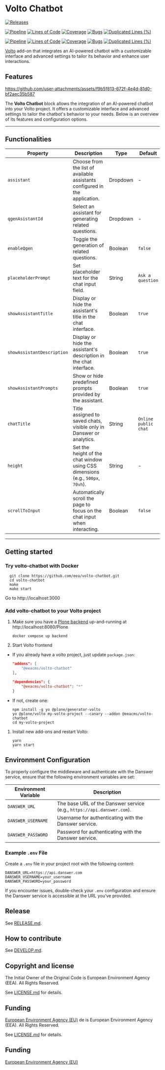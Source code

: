 
# Volto Chatbot

[![Releases](https://img.shields.io/github/v/release/eea/volto-chatbot)](https://github.com/eea/volto-chatbot/releases)

[![Pipeline](https://ci.eionet.europa.eu/buildStatus/icon?job=volto-addons%2Fvolto-chatbot%2Fmaster&subject=master)](https://ci.eionet.europa.eu/view/Github/job/volto-addons/job/volto-chatbot/job/master/display/redirect)
[![Lines of Code](https://sonarqube.eea.europa.eu/api/project_badges/measure?project=volto-chatbot-master&metric=ncloc)](https://sonarqube.eea.europa.eu/dashboard?id=volto-chatbot-master)
[![Coverage](https://sonarqube.eea.europa.eu/api/project_badges/measure?project=volto-chatbot-master&metric=coverage)](https://sonarqube.eea.europa.eu/dashboard?id=volto-chatbot-master)
[![Bugs](https://sonarqube.eea.europa.eu/api/project_badges/measure?project=volto-chatbot-master&metric=bugs)](https://sonarqube.eea.europa.eu/dashboard?id=volto-chatbot-master)
[![Duplicated Lines (%)](https://sonarqube.eea.europa.eu/api/project_badges/measure?project=volto-chatbot-master&metric=duplicated_lines_density)](https://sonarqube.eea.europa.eu/dashboard?id=volto-chatbot-master)

[![Pipeline](https://ci.eionet.europa.eu/buildStatus/icon?job=volto-addons%2Fvolto-chatbot%2Fdevelop&subject=develop)](https://ci.eionet.europa.eu/view/Github/job/volto-addons/job/volto-chatbot/job/develop/display/redirect)
[![Lines of Code](https://sonarqube.eea.europa.eu/api/project_badges/measure?project=volto-chatbot-develop&metric=ncloc)](https://sonarqube.eea.europa.eu/dashboard?id=volto-chatbot-develop)
[![Coverage](https://sonarqube.eea.europa.eu/api/project_badges/measure?project=volto-chatbot-develop&metric=coverage)](https://sonarqube.eea.europa.eu/dashboard?id=volto-chatbot-develop)
[![Bugs](https://sonarqube.eea.europa.eu/api/project_badges/measure?project=volto-chatbot-develop&metric=bugs)](https://sonarqube.eea.europa.eu/dashboard?id=volto-chatbot-develop)
[![Duplicated Lines (%)](https://sonarqube.eea.europa.eu/api/project_badges/measure?project=volto-chatbot-develop&metric=duplicated_lines_density)](https://sonarqube.eea.europa.eu/dashboard?id=volto-chatbot-develop)


[Volto](https://github.com/plone/volto) add-on that integrates an AI-powered chatbot with a customizable interface and advanced settings to tailor its behavior and enhance user interactions.

## Features



https://github.com/user-attachments/assets/f9b5f813-672f-4e4d-81d0-bf2aec35b587



The **Volto Chatbot** block allows the integration of an AI-powered chatbot into your Volto project. It offers a customizable interface and advanced settings to tailor the chatbot's behavior to your needs. Below is an overview of its features and configuration options.



---

## Functionalities

| **Property**              | **Description**                                                                                             | **Type**          | **Default**                 |
|---------------------------|-------------------------------------------------------------------------------------------------------------|-------------------|-----------------------------|
| `assistant`               | Choose from the list of available assistants configured in the application.                                | Dropdown          | -                           |
| `qgenAsistantId`          | Select an assistant for generating related questions.                                                      | Dropdown          | -                           |
| `enableQgen`              | Toggle the generation of related questions.                                                                | Boolean           | `false`                     |
| `placeholderPrompt`       | Set placeholder text for the chat input field.                                                             | String            | `Ask a question`            |
| `showAssistantTitle`      | Display or hide the assistant's title in the chat interface.                                               | Boolean           | `true`                      |
| `showAssistantDescription`| Display or hide the assistant's description in the chat interface.                                         | Boolean           | `true`                      |
| `showAssistantPrompts`    | Show or hide predefined prompts provided by the assistant.                                                 | Boolean           | `true`                      |
| `chatTitle`               | Title assigned to saved chats, visible only in Danswer or analytics.                                       | String            | `Online public chat`        |
| `height`                  | Set the height of the chat window using CSS dimensions (e.g., `500px`, `70vh`).                            | String            | -                           |
| `scrollToInput`           | Automatically scroll the page to focus on the chat input when interacting.                                 | Boolean           | `false`                     |

---


## Getting started

### Try volto-chatbot with Docker

      git clone https://github.com/eea/volto-chatbot.git
      cd volto-chatbot
      make
      make start

Go to http://localhost:3000

### Add volto-chatbot to your Volto project

1. Make sure you have a [Plone backend](https://plone.org/download) up-and-running at http://localhost:8080/Plone

   ```Bash
   docker compose up backend
   ```

1. Start Volto frontend

* If you already have a volto project, just update `package.json`:

   ```JSON
   "addons": [
       "@eeacms/volto-chatbot"
   ],

   "dependencies": {
       "@eeacms/volto-chatbot": "*"
   }
   ```

* If not, create one:

   ```
   npm install -g yo @plone/generator-volto
   yo @plone/volto my-volto-project --canary --addon @eeacms/volto-chatbot
   cd my-volto-project
   ```

1. Install new add-ons and restart Volto:

   ```
   yarn
   yarn start
   ```


## Environment Configuration

To properly configure the middleware and authenticate with the Danswer service, ensure that the following environment variables are set:

| **Environment Variable**  | **Description**                                             |
|---------------------------|-------------------------------------------------------------|
| `DANSWER_URL`             | The base URL of the Danswer service (e.g., `https://api.danswer.com`). |
| `DANSWER_USERNAME`        | Username for authenticating with the Danswer service.       |
| `DANSWER_PASSWORD`        | Password for authenticating with the Danswer service.       |

### Example `.env` File

Create a `.env` file in your project root with the following content:

```env
DANSWER_URL=https://api.danswer.com
DANSWER_USERNAME=your_username
DANSWER_PASSWORD=your_password
```
 If you encounter issues, double-check your `.env` configuration and ensure the Danswer service is accessible at the URL you’ve provided.


## Release

See [RELEASE.md](https://github.com/eea/volto-chatbot/blob/master/RELEASE.md).

## How to contribute

See [DEVELOP.md](https://github.com/eea/volto-chatbot/blob/master/DEVELOP.md).

## Copyright and license

The Initial Owner of the Original Code is European Environment Agency (EEA).
All Rights Reserved.

See [LICENSE.md](https://github.com/eea/volto-chatbot/blob/master/LICENSE.md) for details.

## Funding

[European Environment Agency (EU)](http://eea.europa.eu)
de is European Environment Agency (EEA).
All Rights Reserved.

See [LICENSE.md](https://github.com/eea/volto-addon-template/blob/master/LICENSE.md) for details.

## Funding

[European Environment Agency (EU)](http://eea.europa.eu)
